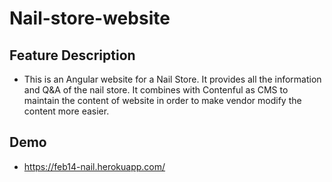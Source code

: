 # Nail-store-website

## Feature Description
* This is an Angular website for a Nail Store. It provides all the information and Q&A of the nail store. It combines with Contenful as CMS to maintain the content of website in order to make vendor modify the content more easier.

## Demo
* https://feb14-nail.herokuapp.com/
